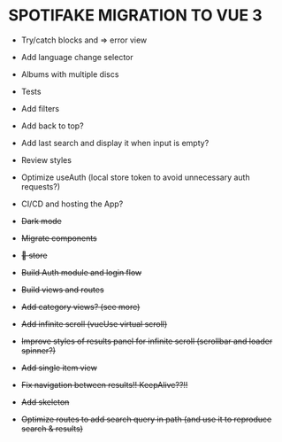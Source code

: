 # SPOTIFAKE MIGRATION TO VUE 3

- Try/catch blocks and => error view
- Add language change selector
- Albums with multiple discs
- Tests
- Add filters
- Add back to top?
- Add last search and display it when input is empty?
- Review styles
- Optimize useAuth (local store token to avoid unnecessary auth requests?)
- CI/CD and hosting the App?

- ~~Dark mode~~
- ~~Migrate components~~
- ~~🍍 store~~
- ~~Build Auth module and login flow~~
- ~~Build views and routes~~
- ~~Add category views? (see more)~~
- ~~Add infinite scroll (vueUse virtual scroll)~~
- ~~Improve styles of results panel for infinite scroll (scrollbar and loader spinner?)~~
- ~~Add single item view~~
- ~~Fix navigation between results!! KeepAlive??!!~~
- ~~Add skeleton~~
- ~~Optimize routes to add search query in path (and use it to reproduce search & results)~~
